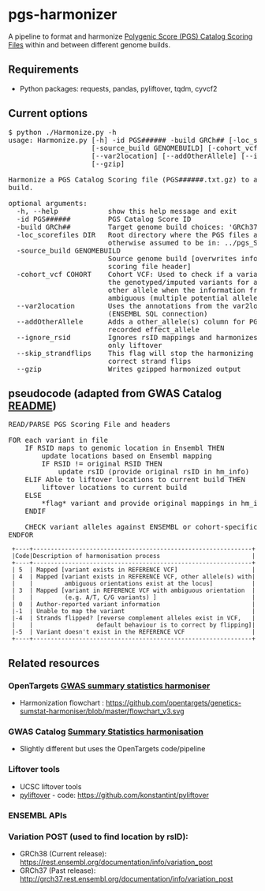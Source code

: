 # pgs-harmonizer
A pipeline to format and harmonize [Polygenic Score (PGS) Catalog Scoring Files](http://www.pgscatalog.org/downloads/#dl_ftp) 
within and between different genome builds. 


## Requirements
- Python packages: requests, pandas, pyliftover, tqdm, cyvcf2

## Current options
<pre>$ python ./Harmonize.py -h
usage: Harmonize.py [-h] -id PGS###### -build GRCh## [-loc_scorefiles DIR]
                    [-source_build GENOMEBUILD] [-cohort_vcf COHORT]
                    [--var2location] [--addOtherAllele] [--ignore_rsid]
                    [--gzip]

Harmonize a PGS Catalog Scoring file (PGS######.txt.gz) to a specific genome
build.

optional arguments:
  -h, --help            show this help message and exit
  -id PGS######         PGS Catalog Score ID
  -build GRCh##         Target genome build choices: 'GRCh37'or GRCh38'
  -loc_scorefiles DIR   Root directory where the PGS files are located,
                        otherwise assumed to be in: ../pgs_ScoringFiles/
  -source_build GENOMEBUILD
                        Source genome build [overwrites information in the
                        scoring file header]
  -cohort_vcf COHORT    Cohort VCF: Used to check if a variant is present in
                        the genotyped/imputed variants for a cohort and add
                        other allele when the information from ENSEMBL is
                        ambiguous (multiple potential alleles)
  --var2location        Uses the annotations from the var2location.pl script
                        (ENSEMBL SQL connection)
  --addOtherAllele      Adds a other_allele(s) column for PGS that only have a
                        recorded effect_allele
  --ignore_rsid         Ignores rsID mappings and harmonizes variants using
                        only liftover
  --skip_strandflips    This flag will stop the harmonizing from trying to
                        correct strand flips
  --gzip                Writes gzipped harmonized output</pre>

## pseudocode (adapted from GWAS Catalog [README](https://github.com/EBISPOT/sum-stats-formatter/blob/master/harmonisation/README.md))
<pre>READ/PARSE PGS Scoring File and headers

FOR each variant in file
    IF RSID maps to genomic location in Ensembl THEN
        update locations based on Ensembl mapping
        IF RSID != original RSID THEN
            update rsID (provide original rsID in hm_info)
    ELIF Able to liftover locations to current build THEN
        liftover locations to current build
    ELSE
        *flag* variant and provide original mappings in hm_info column as dictionary
    ENDIF
    
    CHECK variant alleles against ENSEMBL or cohort-specific VCF and flag if the alleles are consistent (e.g. present, flipped, palindromic, etc)    
ENDFOR
</pre>

     +----+--------------------------------------------------------------+
     |Code|Description of harmonisation process                          |
     +----+--------------------------------------------------------------+
     | 5  | Mapped [variant exists in REFERENCE VCF]                     |
     | 4  | Mapped [variant exists in REFERENCE VCF, other allele(s) with| 
     |    |         ambiguous orientations exist at the locus]           |
     | 3  | Mapped [variant in REFERENCE VCF with ambiguous orientation  |
     |    |         (e.g. A/T, C/G variants) ]                           |
     | 0  | Author-reported variant information                          |
     |-1  | Unable to map the variant                                    |
     |-4  | Strands flipped? [reverse complement alleles exist in VCF,   |
     |    |                  default behaviour is to correct by flipping]|
     |-5  | Variant doesn't exist in the REFERENCE VCF                   |
     +----+--------------------------------------------------------------+

## Related resources
### OpenTargets [GWAS summary statistics harmoniser](https://github.com/opentargets/genetics-sumstat-harmoniser)
- Harmonization flowchart : https://github.com/opentargets/genetics-sumstat-harmoniser/blob/master/flowchart_v3.svg
### GWAS Catalog [Summary Statistics harmonisation](https://github.com/EBISPOT/gwas-sumstats-harmoniser)
- Slightly different but uses the OpenTargets code/pipeline
### Liftover tools
- UCSC liftover tools 
- [pyliftover](https://pypi.org/project/pyliftover/) - code: https://github.com/konstantint/pyliftover

### ENSEMBL APIs
### Variation POST (used to find location by rsID):
- GRCh38 (Current release): https://rest.ensembl.org/documentation/info/variation_post
- GRCh37 (Past release): http://grch37.rest.ensembl.org/documentation/info/variation_post